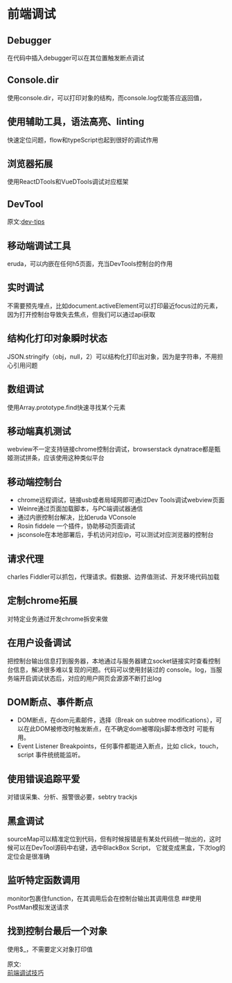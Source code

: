 # 前端调试
## Debugger
在代码中插入debugger可以在其位置触发断点调试
## Console.dir
使用console.dir，可以打印对象的结构，而console.log仅能答应返回值，
## 使用辅助工具，语法高亮、linting
快速定位问题，flow和typeScript也起到很好的调试作用
## 浏览器拓展
使用ReactDTools和VueDTools调试对应框架
## DevTool
原文:[dev-tips](https://umaar.com/dev-tips/)
## 移动端调试工具
eruda，可以内嵌在任何h5页面，充当DevTools控制台的作用
## 实时调试
不需要预先埋点，比如document.activeElement可以打印最近focus过的元素，因为打开控制台导致失去焦点，但我们可以通过api获取
## 结构化打印对象瞬时状态
JSON.stringify（obj，null，2）可以结构化打印出对象，因为是字符串，不用担心引用问题
## 数组调试
使用Array.prototype.find快速寻找某个元素
## 移动端真机测试
webview不一定支持链接chrome控制台调试，browserstack dynatrace都是甄姬测试拼条，应该使用这种类似平台
## 移动端控制台
- chrome远程调试，链接usb或者局域网即可通过Dev Tools调试webview页面
- Weinre通过页面加载脚本，与PC端调试器通信
- 通过内嵌控制台解决，比如eruda VConsole
- Rosin fiddele 一个插件，协助移动页面调试
- jsconsole在本地部署后，手机访问对应ip，可以测试对应浏览器的控制台
## 请求代理
charles Fiddler可以抓包，代理请求。假数据、边界值测试、开发环境代码加载
## 定制chrome拓展
对特定业务通过开发chrome拆安来做
## 在用户设备调试
把控制台输出信息打到服务器，本地通过与服务器建立socket链接实时查看控制台信息，解决很多难以复现的问题。代码可以使用封装过的
console。log，当服务端开启调试状态后，对应的用户网页会源源不断打出log
## DOM断点、事件断点
- DOM断点，在dom元素邮件，选择（Break on subtree modifications），可以在此DOM被修改时触发断点，在不确定dom被哪段js脚本修改时
可能有用。
- Event Listener Breakpoints，任何事件都能进入断点，比如 click，touch，script 事件统统能监听。
## 使用错误追踪平爱
对错误采集、分析、报警很必要，sebtry trackjs
## 黑盒调试
sourceMap可以精准定位到代码，但有时候报错是有某处代码统一抛出的，这时候可以在DevTool源码中右键，选中BlackBox Script，
它就变成黑盒，下次log的定位会是很准确
## 监听特定函数调用
monitor包裹住function，在其调用后会在控制台输出其调用信息
##使用PostMan模拟发送请求
## 找到控制台最后一个对象
使用$_，不需要定义对象打印值


原文:  
[前端调试技巧](https://github.com/ascoders/weekly/blob/master/%E5%89%8D%E6%B2%BF%E6%8A%80%E6%9C%AF/11.%E7%B2%BE%E8%AF%BB%E3%80%8A%E5%89%8D%E7%AB%AF%E8%B0%83%E8%AF%95%E6%8A%80%E5%B7%A7%E3%80%8B.md)

